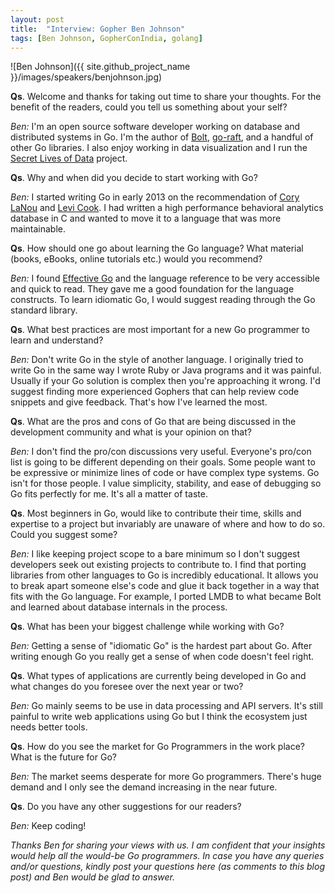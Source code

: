 ```yaml
---
layout: post
title:  "Interview: Gopher Ben Johnson"
tags: [Ben Johnson, GopherConIndia, golang]
---
```


![Ben Johnson]({{ site.github_project_name }}/images/speakers/benjohnson.jpg)

**Qs**. Welcome and thanks for taking out time to share your thoughts. For the benefit of the readers, could you tell us something about your self?

_Ben:_ I'm an open source software developer working on database and distributed systems in Go. I'm the author of [Bolt](https://godoc.org/github.com/boltdb/bolt), [go-raft](https://github.com/goraft/raft), and a handful of other Go libraries. I also enjoy working in data visualization and I run the [Secret Lives of Data](http://thesecretlivesofdata.com/) project.

**Qs**. Why and when did you decide to start working with Go?

_Ben:_ I started writing Go in early 2013 on the recommendation of [Cory LaNou](https://twitter.com/corylanou) and [Levi Cook](https://twitter.com/levicook). I had written a high performance behavioral analytics database in C and wanted to move it to a language that was more maintainable.

**Qs**. How should one go about learning the Go language? What material (books, eBooks, online tutorials etc.) would you recommend?

_Ben:_ I found [Effective Go](http://golang.org/doc/effective_go.html) and the language reference to be very accessible and quick to read. They gave me a good foundation for the language constructs. To learn idiomatic Go, I would suggest reading through the Go standard library.

**Qs**. What best practices are most important for a new Go programmer to learn and understand?

_Ben:_ Don't write Go in the style of another language. I originally tried to write Go in the same way I wrote Ruby or Java programs and it was painful. Usually if your Go solution is complex then you're approaching it wrong. I'd suggest finding more experienced Gophers that can help review code snippets and give feedback. That's how I've learned the most.

**Qs**. What are the pros and cons of Go that are being discussed in the development community and what is your opinion on that?

_Ben:_ I don't find the pro/con discussions very useful. Everyone's pro/con list is going to be different depending on their goals. Some people want to be expressive or minimize lines of code or have complex type systems. Go isn't for those people. I value simplicity, stability, and ease of debugging so Go fits perfectly for me. It's all a matter of taste.

**Qs**. Most beginners in Go, would like to contribute their time, skills and expertise to a project but invariably are unaware of where and how to do so. Could you suggest some?

_Ben:_ I like keeping project scope to a bare minimum so I don't suggest developers seek out existing projects to contribute to. I find that porting libraries from other languages to Go is incredibly educational. It allows you to break apart someone else's code and glue it back together in a way that fits with the Go language. For example, I ported LMDB to what became Bolt and learned about database internals in the process.

**Qs**. What has been your biggest challenge while working with Go?

_Ben:_ Getting a sense of "idiomatic Go" is the hardest part about Go. After writing enough Go you really get a sense of when code doesn't feel right.

**Qs**. What types of applications are currently being developed in Go and what changes do you foresee over the next year or two?

_Ben:_ Go mainly seems to be use in data processing and API servers. It's still painful to write web applications using Go but I think the ecosystem just needs better tools.

**Qs**. How do you see the market for Go Programmers in the work place? What is the future for Go?

_Ben:_ The market seems desperate for more Go programmers. There's huge demand and I only see the demand increasing in the near future.

**Qs**. Do you have any other suggestions for our readers?

_Ben:_ Keep coding!

_Thanks Ben for sharing your views with us. I am confident that your insights would help all the would-be Go programmers. In case you have any queries and/or questions, kindly post your questions here (as comments to this blog post) and Ben would be glad to answer._
